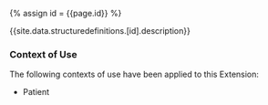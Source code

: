 
{% assign id = {{page.id}} %}

{{site.data.structuredefinitions.[id].description}}

### Context of Use ###
The following contexts of use have been applied to this Extension:

- Patient

